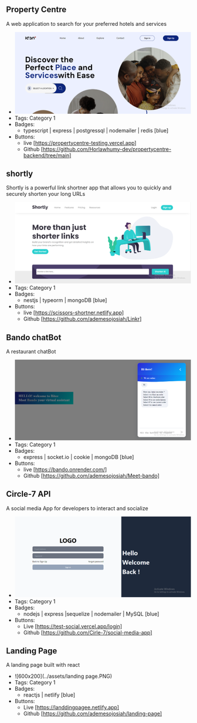 ## Property Centre
A web application to search for your preferred hotels and services
- ![600x200](../assets/property1.PNG)
- Tags: Category 1
- Badges:
  - typescript | express | postgressql | nodemailer | redis [blue]
- Buttons:
  - live [https://propertycentre-testing.vercel.app]
  - Github [https://github.com/Horlawhumy-dev/propertycentre-backend/tree/main]

## shortly
Shortly is a powerful link shortner app that allows you to quickly and securely shorten your long URLs
- ![600x200](../assets/linkr.PNG)
- Tags: Category 1
- Badges:
  - nestjs | typeorm | mongoDB  [blue]
- Buttons:
  - live [https://scissors-shortner.netlify.app]
  - Github [https://github.com/ademesojosiah/Linkr]

## Bando chatBot
A restaurant chatBot
- ![600x200](../assets/bando.PNG)
- Tags: Category 1
- Badges:
  - express | socket.io | cookie | mongoDB [blue]
- Buttons:
  - live [https://bando.onrender.com/]
  - Github [https://github.com/ademesojosiah/Meet-bando]

## Circle-7 API
A social media App  for developers to interact and socialize
- ![600x200](../assets/circle7.PNG)
- Tags: Category 1
- Badges:
  - nodejs | express |sequelize | nodemailer | MySQL  [blue]
- Buttons:
  - Live [https://test-social.vercel.app/login]
  - Github [https://github.com/Cirle-7/social-media-app]
  
## Landing Page
A landing page built with react
- ![600x200](../assets/landing page.PNG)
- Tags: Category 1
- Badges:
  - reactjs | netlify  [blue]
- Buttons:
  - Live [https://landdingpagee.netlify.app]
  - Github [https://github.com/ademesojosiah/landing-page]

